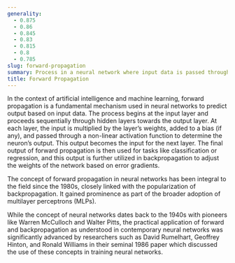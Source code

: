 ```yaml
---
generality:
  - 0.875
  - 0.86
  - 0.845
  - 0.83
  - 0.815
  - 0.8
  - 0.785
slug: forward-propagation
summary: Process in a neural network where input data is passed through layers of the network to generate output.
title: Forward Propagation
---
```


In the context of artificial intelligence and machine learning, forward propagation is a fundamental mechanism used in neural networks to predict output based on input data. The process begins at the input layer and proceeds sequentially through hidden layers towards the output layer. At each layer, the input is multiplied by the layer’s weights, added to a bias (if any), and passed through a non-linear activation function to determine the neuron’s output. This output becomes the input for the next layer. The final output of forward propagation is then used for tasks like classification or regression, and this output is further utilized in backpropagation to adjust the weights of the network based on error gradients.

The concept of forward propagation in neural networks has been integral to the field since the 1980s, closely linked with the popularization of backpropagation. It gained prominence as part of the broader adoption of multilayer perceptrons (MLPs).

While the concept of neural networks dates back to the 1940s with pioneers like Warren McCulloch and Walter Pitts, the practical application of forward and backpropagation as understood in contemporary neural networks was significantly advanced by researchers such as David Rumelhart, Geoffrey Hinton, and Ronald Williams in their seminal 1986 paper which discussed the use of these concepts in training neural networks.
